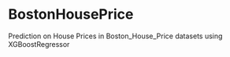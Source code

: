 # BostonHousePrice
Prediction on House Prices in Boston_House_Price datasets using XGBoostRegressor
